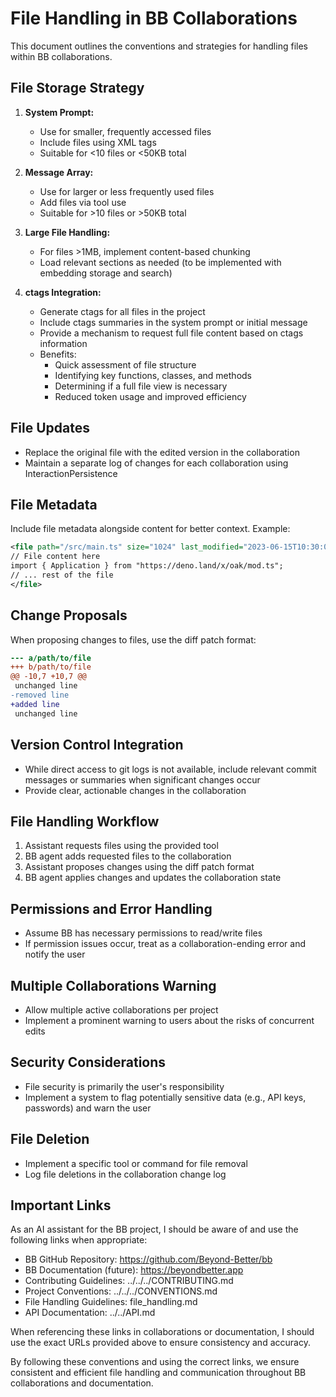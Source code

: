 # File Handling in BB Collaborations

This document outlines the conventions and strategies for handling files within BB collaborations.

## File Storage Strategy

1. **System Prompt:**
   - Use for smaller, frequently accessed files
   - Include files using XML tags
   - Suitable for <10 files or <50KB total

2. **Message Array:**
   - Use for larger or less frequently used files
   - Add files via tool use
   - Suitable for >10 files or >50KB total

3. **Large File Handling:**
   - For files >1MB, implement content-based chunking
   - Load relevant sections as needed (to be implemented with embedding storage and search)

4. **ctags Integration:**
   - Generate ctags for all files in the project
   - Include ctags summaries in the system prompt or initial message
   - Provide a mechanism to request full file content based on ctags information
   - Benefits:
     - Quick assessment of file structure
     - Identifying key functions, classes, and methods
     - Determining if a full file view is necessary
     - Reduced token usage and improved efficiency

## File Updates

- Replace the original file with the edited version in the collaboration
- Maintain a separate log of changes for each collaboration using InteractionPersistence

## File Metadata

Include file metadata alongside content for better context. Example:

```xml
<file path="/src/main.ts" size="1024" last_modified="2023-06-15T10:30:00Z">
// File content here
import { Application } from "https://deno.land/x/oak/mod.ts";
// ... rest of the file
</file>
```

## Change Proposals

When proposing changes to files, use the diff patch format:

```diff
--- a/path/to/file
+++ b/path/to/file
@@ -10,7 +10,7 @@
 unchanged line
-removed line
+added line
 unchanged line
```

## Version Control Integration

- While direct access to git logs is not available, include relevant commit messages or summaries when significant changes occur
- Provide clear, actionable changes in the collaboration

## File Handling Workflow

1. Assistant requests files using the provided tool
2. BB agent adds requested files to the collaboration
3. Assistant proposes changes using the diff patch format
4. BB agent applies changes and updates the collaboration state

## Permissions and Error Handling

- Assume BB has necessary permissions to read/write files
- If permission issues occur, treat as a collaboration-ending error and notify the user

## Multiple Collaborations Warning

- Allow multiple active collaborations per project
- Implement a prominent warning to users about the risks of concurrent edits

## Security Considerations

- File security is primarily the user's responsibility
- Implement a system to flag potentially sensitive data (e.g., API keys, passwords) and warn the user

## File Deletion

- Implement a specific tool or command for file removal
- Log file deletions in the collaboration change log

## Important Links

As an AI assistant for the BB project, I should be aware of and use the following links when appropriate:

- BB GitHub Repository: https://github.com/Beyond-Better/bb
- BB Documentation (future): https://beyondbetter.app
- Contributing Guidelines: ../../../CONTRIBUTING.md
- Project Conventions: ../../../CONVENTIONS.md
- File Handling Guidelines: file_handling.md
- API Documentation: ../../API.md

When referencing these links in collaborations or documentation, I should use the exact URLs provided above to ensure consistency and accuracy.

By following these conventions and using the correct links, we ensure consistent and efficient file handling and communication throughout BB collaborations and documentation.